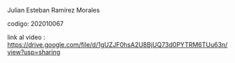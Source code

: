 Julian Esteban Ramírez Morales

codigo: 202010067

link al video : https://drive.google.com/file/d/1gUZJF0hsA2U8BjUQ73d0PYTRM6TUu63n/view?usp=sharing
